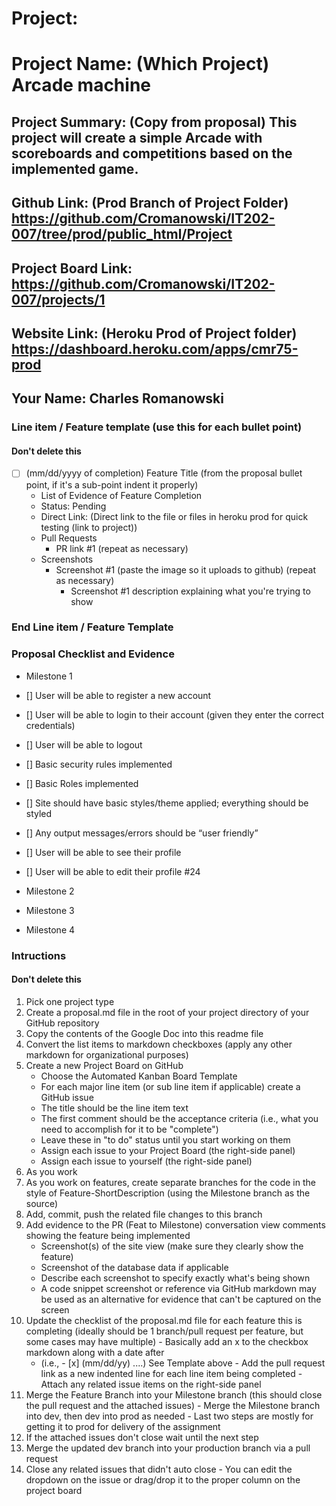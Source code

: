 # Project: 

# Project Name: (Which Project) Arcade machine
## Project Summary: (Copy from proposal) This project will create a simple Arcade with scoreboards and competitions based on the implemented game.
## Github Link: (Prod Branch of Project Folder) https://github.com/Cromanowski/IT202-007/tree/prod/public_html/Project
## Project Board Link: https://github.com/Cromanowski/IT202-007/projects/1
## Website Link: (Heroku Prod of Project folder) https://dashboard.heroku.com/apps/cmr75-prod
## Your Name: Charles Romanowski


### Line item / Feature template (use this for each bullet point)
#### Don't delete this

- [ ] (mm/dd/yyyy of completion) Feature Title (from the proposal bullet point, if it's a sub-point indent it properly)
  -  List of Evidence of Feature Completion
    - Status: Pending 
    - Direct Link: (Direct link to the file or files in heroku prod for quick testing (link to project))
    - Pull Requests
      - PR link #1 (repeat as necessary)
    - Screenshots
      - Screenshot #1 (paste the image so it uploads to github) (repeat as necessary)
        - Screenshot #1 description explaining what you're trying to show


### End Line item / Feature Template

### Proposal Checklist and Evidence

- Milestone 1
- [] User will be able to register a new account
- [] User will be able to login to their account (given they enter the correct credentials)
- [] User will be able to logout
- [] Basic security rules implemented
- [] Basic Roles implemented
- [] Site should have basic styles/theme applied; everything should be styled
- [] Any output messages/errors should be “user friendly”
- [] User will be able to see their profile
- [] User will be able to edit their profile #24

- Milestone 2
- Milestone 3
- Milestone 4
### Intructions
#### Don't delete this
1. Pick one project type
2. Create a proposal.md file in the root of your project directory of your GitHub repository
3. Copy the contents of the Google Doc into this readme file
4. Convert the list items to markdown checkboxes (apply any other markdown for organizational purposes)
5. Create a new Project Board on GitHub
   - Choose the Automated Kanban Board Template
   - For each major line item (or sub line item if applicable) create a GitHub issue
   - The title should be the line item text
   - The first comment should be the acceptance criteria (i.e., what you need to accomplish for it to be "complete")
   - Leave these in "to do" status until you start working on them
   - Assign each issue to your Project Board (the right-side panel)
   - Assign each issue to yourself (the right-side panel)
6. As you work
  1. As you work on features, create separate branches for the code in the style of Feature-ShortDescription (using the Milestone branch as the source)
  2. Add, commit, push the related file changes to this branch
  3. Add evidence to the PR (Feat to Milestone) conversation view comments showing the feature being implemented
     - Screenshot(s) of the site view (make sure they clearly show the feature)
     - Screenshot of the database data if applicable
     - Describe each screenshot to specify exactly what's being shown
     - A code snippet screenshot or reference via GitHub markdown may be used as an alternative for evidence that can't be captured on the screen
  4. Update the checklist of the proposal.md file for each feature this is completing (ideally should be 1 branch/pull request per feature, but some cases may have multiple)
    - Basically add an x to the checkbox markdown along with a date after
      - (i.e.,   - [x] (mm/dd/yy) ....) See Template above
    - Add the pull request link as a new indented line for each line item being completed
    - Attach any related issue items on the right-side panel
  5. Merge the Feature Branch into your Milestone branch (this should close the pull request and the attached issues)
    - Merge the Milestone branch into dev, then dev into prod as needed
    - Last two steps are mostly for getting it to prod for delivery of the assignment 
  7. If the attached issues don't close wait until the next step
  8. Merge the updated dev branch into your production branch via a pull request
  9. Close any related issues that didn't auto close
    - You can edit the dropdown on the issue or drag/drop it to the proper column on the project board